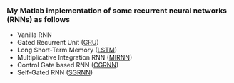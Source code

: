 
### My Matlab implementation of some recurrent neural networks (RNNs) as follows
* Vanilla RNN 
* Gated Recurrent Unit ([GRU](https://arxiv.org/abs/1406.1078)) 
* Long Short-Term Memory ([LSTM](https://arxiv.org/abs/1303.5778)) 
* Multiplicative Integration RNN ([MIRNN](https://arxiv.org/abs/1606.06630)) 
* Control Gate based RNN ([CGRNN](https://dl.acm.org/citation.cfm?doid=2964284.2967249))
* Self-Gated RNN ([SGRNN](https://dl.acm.org/citation.cfm?doid=3126686.3126764))

